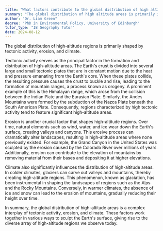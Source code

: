 ```yaml
---
title: "What factors contribute to the global distribution of high altitude areas?"
summary: "The global distribution of high altitude areas is primarily influenced by tectonic activity, erosion, and climate."
author: "Dr. Liam Green"
degree: "PhD in Environmental Policy, University of Edinburgh"
tutor_type: "IB Geography Tutor"
date: 2024-08-12
---
```


The global distribution of high-altitude regions is primarily shaped by tectonic activity, erosion, and climate.

Tectonic activity serves as the principal factor in the formation and distribution of high-altitude areas. The Earth's crust is divided into several large and small tectonic plates that are in constant motion due to the heat and pressure emanating from the Earth's core. When these plates collide, the resulting pressure causes the crust to buckle and rise, leading to the formation of mountain ranges, a process known as orogeny. A prominent example of this is the Himalayan range, which arose from the collision between the Indian Plate and the Eurasian Plate. Similarly, the Andes Mountains were formed by the subduction of the Nazca Plate beneath the South American Plate. Consequently, regions characterized by high tectonic activity tend to feature significant high-altitude areas.

Erosion is another crucial factor that shapes high-altitude regions. Over time, natural elements such as wind, water, and ice wear down the Earth's surface, creating valleys and canyons. This erosive process can dramatically alter landscapes, resulting in high-altitude areas where none previously existed. For example, the Grand Canyon in the United States was sculpted by the erosion caused by the Colorado River over millions of years. Additionally, erosion can contribute to the elevation of mountains by removing material from their bases and depositing it at higher elevations.

Climate also significantly influences the distribution of high-altitude areas. In colder climates, glaciers can carve out valleys and mountains, thereby creating high-altitude regions. This phenomenon, known as glaciation, has been instrumental in shaping the landscapes of regions such as the Alps and the Rocky Mountains. Conversely, in warmer climates, the absence of ice and snow can lead to the erosion of mountains, gradually reducing their height over time.

In summary, the global distribution of high-altitude areas is a complex interplay of tectonic activity, erosion, and climate. These factors work together in various ways to sculpt the Earth's surface, giving rise to the diverse array of high-altitude regions we observe today.
    